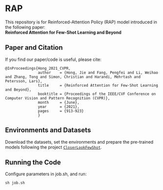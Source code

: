 # RAP
This repository is for Reinforced-Attention Policy (RAP) model introduced in the following paper:  
**Reinforced Attention for Few-Shot Learning and Beyond**

## Paper and Citation  
If you find our paper/code is useful, please cite:
```
@InProceedings{Hong_2021_CVPR,
               author    = {Hong, Jie and Fang, Pengfei and Li, Weihao and Zhang, Tong and Simon, Christian and Harandi, Mehrtash and Petersson, Lars},
               title     = {Reinforced Attention for Few-Shot Learning and Beyond},
               booktitle = {Proceedings of the IEEE/CVF Conference on Computer Vision and Pattern Recognition (CVPR)},
               month     = {June},
               year      = {2021},
               pages     = {913-923}
               }
```

## Environments and Datasets
Download the datasets, set the environments and prepare the pre-trained models following the project [```CloserLookFewShot```](https://github.com/wyharveychen/CloserLookFewShot).

## Running the Code
Configure parameters in job.sh, and run:
```
sh job.sh
```
